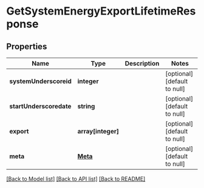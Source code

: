 # GetSystemEnergyExportLifetimeResponse

## Properties
Name | Type | Description | Notes
------------ | ------------- | ------------- | -------------
**systemUnderscoreid** | **integer** |  | [optional] [default to null]
**startUnderscoredate** | **string** |  | [optional] [default to null]
**export** | **array[integer]** |  | [optional] [default to null]
**meta** | [**Meta**](Meta.md) |  | [optional] [default to null]

[[Back to Model list]](../README.md#documentation-for-models) [[Back to API list]](../README.md#documentation-for-api-endpoints) [[Back to README]](../README.md)



